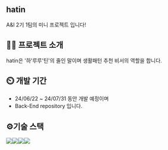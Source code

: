 ## hatin
A&I 2기 1팀의 미니 프로젝트 입니다!

## 👨‍🏫 프로젝트 소개
hatin은 '하'루루'틴'의 줄인 말이며 생활패턴 추천 비서의 역할을 합니다.

## ⏲️ 개발 기간
+ 24/06/22 ~ 24/07/31 동안 개발 예정이며 <br>
+ Back-End repository 입니다. <br>

## ⚙️기술 스택
<img src="https://img.shields.io/badge/amazonec2-FF9900?style=for-the-badge&logo=amazonec2&logoColor=white"/><img src="https://img.shields.io/badge/mysql-4479A1??style=for-the-badge&logo=mysql&logoColor=white"/><img src="https://img.shields.io/badge/Spring-6DB33F?style=for-the-badge&logo=Spring&logoColor=white"/><img src="https://img.shields.io/badge/springboot-6DB33F?style=for-the-badge&logo=Spring&logoColor=white"/>


